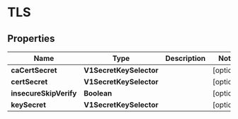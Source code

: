

# TLS


## Properties

| Name | Type | Description | Notes |
|------------ | ------------- | ------------- | -------------|
|**caCertSecret** | **V1SecretKeySelector** |  |  [optional] |
|**certSecret** | **V1SecretKeySelector** |  |  [optional] |
|**insecureSkipVerify** | **Boolean** |  |  [optional] |
|**keySecret** | **V1SecretKeySelector** |  |  [optional] |




